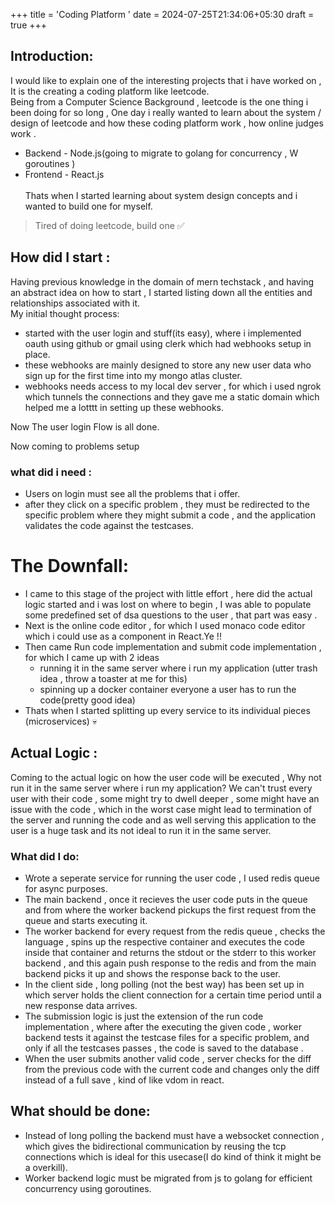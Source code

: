 +++
title = 'Coding Platform '
date = 2024-07-25T21:34:06+05:30
draft = true
+++

## Introduction:
I would like to explain one of the interesting projects that i have worked on , It is the creating a coding platform like leetcode.\
Being from a Computer Science Background , leetcode is the one thing i been doing for so long , One day i really wanted to learn about the system /
design of leetcode and how these coding platform work , how online judges work .
 - Backend - Node.js(going to migrate to golang for concurrency , W goroutines )
- Frontend - React.js\
\
Thats when I started learning about system design concepts and i wanted to build one for myself.

> Tired of doing leetcode, build one ✅

## How did I start :
Having previous knowledge in the domain of mern techstack , and having an abstract idea on how to start , I started listing down all the entities and relationships associated with it.\
My initial thought process:
- started with the user login and stuff(its easy), where i implemented oauth using github or gmail using clerk which had webhooks setup in place.
- these webhooks are mainly designed to store any new user data who sign up for the first time into my mongo atlas cluster.
- webhooks needs access to my local dev server , for which i used ngrok which tunnels the connections and they gave me a static domain which helped me a lotttt in setting up these webhooks.

Now The user login Flow is all done.

Now coming to problems setup

### what did i need :
- Users on login must see all the problems that i offer.
- after they click on a specific problem , they must be redirected to the specific problem where they might submit a code , and the application validates the code against the testcases.

# The Downfall:
- I came to this stage of the project with little effort , here did the actual logic started and i was lost on where to begin , I was able to populate some predefined set of dsa 
questions to the user , that part was easy .
- Next is the online code editor , for which I used monaco code editor which i could use as a component in React.Ye !!
- Then came Run code implementation and submit code implementation  , for which I came up with 2 ideas 
    - running it in the same server where i run my application (utter trash idea , throw a toaster at me for this)
    - spinning up a docker container everyone a user has to run the code(pretty good idea)
- Thats when I started splitting up every service to its individual pieces (microservices) 💀

## Actual Logic :
Coming to the actual logic on how the user code will be executed , 
Why not run it in the same server where i run my application? We can't trust every user with their code , some might try to dwell deeper , some might have an issue with the code , which in the worst case might lead to termination of the server and running the code and as well serving this application to the user is a huge task and its not ideal to run it in the same server.

### What did I do:
 - Wrote a seperate service for running the user code , I used redis queue for async purposes.
 - The main backend , once it recieves the user code puts in the queue and from where the worker backend pickups the first request from the queue and starts executing it.
 - The worker backend for every request from the redis queue , checks the language , spins up the respective container and executes the code inside that container and returns the stdout or the stderr to this worker backend , and this again push response to the redis and from the main backend picks it up and shows the response back to the user.
 - In the client side , long polling (not the best way) has been set up in which server holds the client connection for a certain time period until a new response data arrives.
 - The submission logic is just the extension of the run code implementation , where after the executing the given code , worker backend tests it against the testcase files for a specific 
 problem, and only if all the testcases passes , the code is saved to the database .
 - When the user submits another valid code , server checks for the diff from the previous code with the current code and changes only the diff instead of a full save , kind of like vdom in react.

 ## What should be done:
 - Instead of long polling the backend must have a websocket connection , which gives the bidirectional communication by reusing the tcp connections which is ideal for this usecase(I do kind of think it might be a overkill).
 - Worker backend logic must be migrated from js to golang for efficient concurrency using goroutines.
 